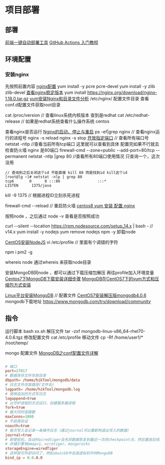 <!--
 * @Author: your name
 * @Date: 2020-11-21 16:16:03
 * @LastEditTime: 2021-03-09 13:57:28
 * @LastEditors: Please set LastEditors
 * @Description: 项目部署
 * @FilePath: \garbage-book\on_the_job\归类\服务器\项目部署.md
-->

# 项目部署

## 部署

[前端一键自动部署工具](https://juejin.im/post/6872914108979609614)
[GitHub Actions 入门教程](http://www.ruanyifeng.com/blog/2019/09/getting-started-with-github-actions.html)

## 环境配置

### 安装nginx

先按照前置内容
[nginx配置](https://www.cnblogs.com/ghzjm/p/10677599.html)
yum install -y pcre pcre-devel
yum install -y zlib zlib-devel
[查看nginx稳定版本](http://nginx.org/en/download.html)
yum install https://nginx.org/download/nginx-1.18.0.tar.gz
[yum安装Nginx和目录文件分析](https://www.cnblogs.com/wangkun122/articles/11504650.html)
/etc/nginx/ 配置文件目录
查看 conf.d配置文件获取root目录

cat /proc/version  // 查看linux系统内核版本   查到是redhat
cat /etc/redhat-release // 如果是redhat系统查看什么操作系统  centos

查看nginx是否运行
[Nginx的启动、停止与重启](https://www.cnblogs.com/codingcloud/p/5095066.html)
ps -ef|grep nginx  // 查看nginx运行的进程号
nginx -s reload
nginx -s stop
[开放指定端口](https://www.cnblogs.com/sxmny/p/11224842.html)
// 查看所有端口号
netstat -ntlp   //查看当前所有tcp端口   这里就可以查看到具体 
配置完如果不行就去检查防火墙 nginx 是80端口
firewall-cmd --zone=public --add-port=80/tcp --permanent
netstat -ntlp |grep 80   //查看所有80端口使用情况  只查询一个，这次没用

```text
// 查询到之后关闭这个id 不能直接 kill 80 而是找到id kill这个id
[root@lg ~]# netstat -nlp | grep 80
tcp6       0      0 :::80                 :::*                    LISTEN      1375/java 
```

kill -9 1375  // 根据进程ID立刻杀死进程

firewall-cmd --reload // 重启防火墙
[centos8 yum 安装 配置 nginx](https://blog.csdn.net/doubleface999/article/details/105154595/)
<!-- 命令含义：
--zone #作用域
--add-port=1935/tcp  #添加端口，格式为：端口/通讯协议
--permanent  #永久生效，没有此参数重启后失效 -->

按照node ，之后通过 node -v 查看是否按照成功

curl --silent --location https://rpm.nodesource.com/setup_14.x | bash -   // v14.x
yum install -y nodejs
yum remove nodejs npm -y  卸载node

[CentOS安装NodeJS](https://www.cnblogs.com/zhi-leaf/p/10979629.html)
vi /etc/profile // 里面有个调错的字符  

npm i pm2 -g

whereis node 通过whereis 来获取node目录

安装MongoDB同node ，都可以通过下载压缩包解压 再往profile加入环境变量
[Centos7下MongoDB下载安装详细步骤](https://www.cnblogs.com/jasonLiu2018/p/12514889.html)
[MongoDB在CentOS7下的yum方式和压缩包方式安装](https://blog.csdn.net/supermao1013/article/details/89738366)

[Linux平台安装MongoDB](https://www.runoob.com/mongodb/mongodb-linux-install.html)
// 配置文件
[CentOS7安装解压版mongodb4.0.6](https://blog.csdn.net/weixin_30530339/article/details/97735272)
mongodb下载地址 <https://www.mongodb.com/try/download/community>

## 指令

运行脚本 bash xx.sh
解压文件 tar -zxf mongodb-linux-x86_64-rhel70-4.0.6.tgz
修改配置文件 cat /etc/profile
移动文件 cp -Rf /home/user1/* /root/temp/

mongo 配置文件
[MongoDB之conf配置文件详解](https://www.cnblogs.com/cwp-bg/p/9479945.html)

```conf

# 端口
port=27017
# 数据库存文件存放目录
dbpath= /home/hikTool/mongodb/data
# 日志文件存放路径(文件名)
logpath= /home/hikTool/mongodb.log
# 使用追加的方式写日志
logappend=true
# 以守护进程的方式运行，创建服务器进程
fork=true
# 最大同时连接数
maxConns=1000
# 不启用验证
noauth=true
# 每次写入会记录一条操作日志（通过journal可以重新构造出写入的数据）
journal=true
# 即使宕机，启动时wiredtiger会先将数据恢复到最近一次的checkpoint点，然后重放后续的journal日志来恢复。
# 存储引擎有mmapv1、wiretiger、mongorocks
storageEngine=wiredTiger
# 这样就可外部访问了，例如从win10中去连虚拟机中的MongoDB
bind_ip = 0.0.0.0
```